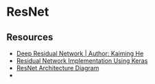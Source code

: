 # ResNet

## Resources

* [Deep Residual Network | Author: Kaiming He](https://github.com/KaimingHe/deep-residual-networks)
* [Residual Network Implementation Using Keras](https://github.com/raghakot/keras-resnet)
* [ResNet Architecture Diagram](http://ethereon.github.io/netscope/#/gist/db945b393d40bfa26006)
* 

